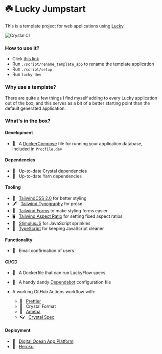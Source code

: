 # ☘️ Lucky Jumpstart

This is a template project for web applications using [Lucky](https://luckyframework.org).

![Crystal CI](https://github.com/stephendolan/lucky_jumpstart/workflows/Crystal%20CI/badge.svg)

### How to use it?

- Click [this link](https://github.com/stephendolan/lucky_jumpstart/generate)
- Run `./script/rename_template_app` to rename the template application
- Run `./script/setup`
- Run `lucky dev`

### Why use a template?

There are quite a few things I find myself adding to every Lucky application out of the box, and this serves as a bit of a better starting point than the default generated application.

### What's in the box?

#### Development

- 🐳 &nbsp; A [DockerCompose](https://docs.docker.com/compose/) file for running your application database, included in `Procfile.dev`

#### Dependencies

- 💎 &nbsp; Up-to-date Crystal dependencies
- 🧶 &nbsp; Up-to-date Yarn dependencies

#### Tooling

- 💨 &nbsp; [TailwindCSS 2.0](https://tailwindcss.com) for better styling
- 🖋 &nbsp; [Tailwind Typography](https://tailwindcss.com/docs/typography-plugin) for prose
- 📝 &nbsp; [Tailwind Forms](https://github.com/tailwindlabs/tailwindcss-forms) to make styling forms easier
- 🖥 &nbsp; [Tailwind Aspect Ratio](https://github.com/tailwindlabs/tailwindcss-aspect-ratio) for setting fixed aspect ratios
- 🎉 &nbsp; [StimulusJS](https://stimulusjs.org) for JavaScript sprinkles
- 🚀 &nbsp; [TypeScript](https://typescript.org) for keeping JavaScript cleaner

#### Functionality

- 📧 &nbsp; Email confirmation of users

#### CI/CD

- 🐳 &nbsp; A Dockerfile that can run LuckyFlow specs
- 🤖 &nbsp; A handy dandy [Dependabot](https://dependabot.com/) configuration file

- A working GitHub Actions workflow with:

  - 💃 &nbsp; [Prettier](https://prettier.io/)
  - 💎 &nbsp; Crystal Format
  - 🦠 &nbsp; [Ameba](https://github.com/crystal-ameba/ameba)
  - 👓 &nbsp; [Crystal Spec](https://crystal-lang.org/api/latest/Spec.html)

#### Deployment

- 🌊 &nbsp; [Digital Ocean App Platform](https://www.digitalocean.com/docs/app-platform)
- 👾 &nbsp; [Heroku](https://luckyframework.org/guides/deploying/heroku)
